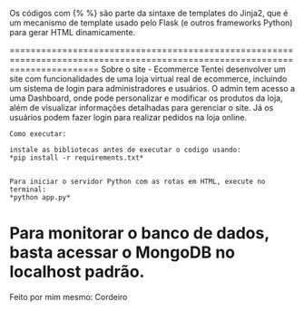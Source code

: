 Os códigos com {% %} são parte da sintaxe de templates do Jinja2, que é um mecanismo de template usado pelo Flask (e outros frameworks Python) para gerar HTML dinamicamente.

=============================================================================================================================
                                                    Sobre o site - Ecommerce
    Tentei desenvolver um site com funcionalidades de uma loja virtual real de ecommerce, incluindo um sistema de login para administradores e usuários. O admin tem acesso a uma Dashboard, onde pode personalizar e modificar os produtos da loja, além de visualizar informações detalhadas para gerenciar o site. Já os usuários podem fazer login para realizar pedidos na loja online.

    Como executar:

    instale as bibliotecas antes de executar o codigo usando:
    *pip install -r requirements.txt*


    Para iniciar o servidor Python com as rotas em HTML, execute no terminal:
    *python app.py*

Para monitorar o banco de dados, basta acessar o MongoDB no localhost padrão.
=============================================================================================================================


Feito por mim mesmo: Cordeiro
